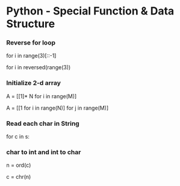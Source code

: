 # Python - Special Function & Data Structure

### Reverse for loop

for i in range\(3\)\[::-1\]

for i in reversed\(range\(3\)\)

### Initialize 2-d array

A = \[\[1\]\* N for i in range\(M\)\]

A = \[\[1 for i in range\(N\)\] for j in range\(M\)\]

### Read each char in String

for c in s:

### char to int and int to char

n = ord\(c\)

c = chr\(n\)



